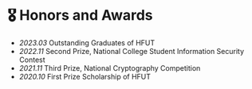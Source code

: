 # 🎖 Honors and Awards
- *2023.03* Outstanding Graduates of HFUT
- *2022.11* Second Prize, National College Student Information Security Contest
- *2021.11* Third Prize, National Cryptography Competition
- *2020.10* First Prize Scholarship of HFUT

